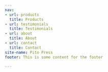 ```yaml
---
nav:
- url: products
  title: Products
- url: testimonials
  title: Testimonials
- url: about
  title: About
- url: contact
  title: Contact
site-name: Pito Press
footer: This is some content for the footer

---
```


